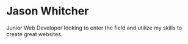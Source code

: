 # Jason Whitcher

Junior Web Developer looking to enter the field and utilize my skills to create great websites.
